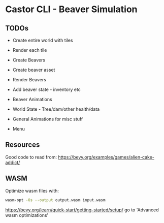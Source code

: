 # Castor CLI - Beaver Simulation

## TODOs

- Create entire world with tiles
- Render each tile 

- Create Beavers
- Create beaver asset
- Render Beavers
- Add beaver state - inventory etc
- Beaver Animations

- World State - Tree/dam/other health/data

- General Animations for misc stuff

- Menu


## Resources

Good code to read from: https://bevy.org/examples/games/alien-cake-addict/

## WASM

Optimize wasm files with:
```bash
wasm-opt -Os --output output.wasm input.wasm
```
https://bevy.org/learn/quick-start/getting-started/setup/ go to 'Advanced wasm optimizations'

